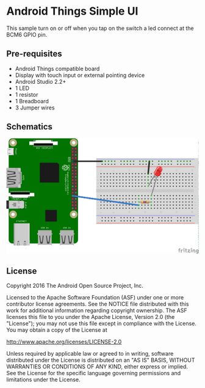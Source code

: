 Android Things Simple UI
========================

This sample turn on or off when you tap on the switch a led connect at the BCM6 GPIO pin. 

Pre-requisites
--------------

- Android Things compatible board
- Display with touch input or external pointing device
- Android Studio 2.2+
- 1 LED
- 1 resistor
- 1 Breadboard
- 3 Jumper wires

Schematics
--------------
![Schematics for Raspberry Pi 3](sample-switch-led/schematics/rpi3_schematics.png)

License
-------

Copyright 2016 The Android Open Source Project, Inc.

Licensed to the Apache Software Foundation (ASF) under one or more contributor
license agreements.  See the NOTICE file distributed with this work for
additional information regarding copyright ownership.  The ASF licenses this
file to you under the Apache License, Version 2.0 (the "License"); you may not
use this file except in compliance with the License.  You may obtain a copy of
the License at

  http://www.apache.org/licenses/LICENSE-2.0

Unless required by applicable law or agreed to in writing, software
distributed under the License is distributed on an "AS IS" BASIS, WITHOUT
WARRANTIES OR CONDITIONS OF ANY KIND, either express or implied.  See the
License for the specific language governing permissions and limitations under
the License.
